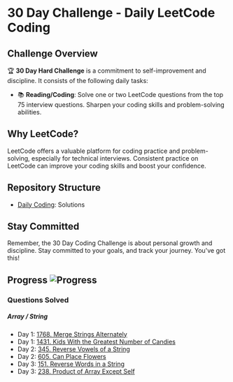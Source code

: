 # 30 Day Challenge - Daily LeetCode Coding

## Challenge Overview
:trophy: **30 Day Hard Challenge** is a commitment to self-improvement and discipline. It consists of the following daily tasks:

- :books: **Reading/Coding**: Solve one or two LeetCode questions from the top 75 interview questions. Sharpen your coding skills and problem-solving abilities.


## Why LeetCode?
LeetCode offers a valuable platform for coding practice and problem-solving, especially for technical interviews. Consistent practice on LeetCode can improve your coding skills and boost your confidence.

## Repository Structure
- [Daily Coding](../leetcode_75): Solutions

## Stay Committed
Remember, the 30 Day Coding Challenge is about personal growth and discipline. Stay committed to your goals, and track your journey. You've got this!

## Progress  ![Progress](https://img.shields.io/badge/2%2F75-28a745)

### Questions Solved
##### Array / String
- Day 1: [1768. Merge Strings Alternately](https://leetcode.com/problems/merge-strings-alternately/)
- Day 1: [1431. Kids With the Greatest Number of Candies](https://leetcode.com/problems/kids-with-the-greatest-number-of-candies/)
- Day 2: [345. Reverse Vowels of a String](https://leetcode.com/problems/reverse-vowels-of-a-string/)
- Day 2: [605. Can Place Flowers](https://leetcode.com/problems/can-place-flowers/)
- Day 3: [151. Reverse Words in a String](https://leetcode.com/problems/reverse-words-in-a-string/)
- Day 3: [238. Product of Array Except Self](https://leetcode.com/problems/product-of-array-except-self/)